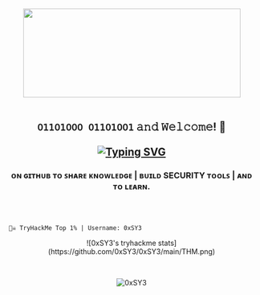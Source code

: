 <div align="center">

</div>

<br>
<p align="center"> <img width="433" height="177" src="https://user-images.githubusercontent.com/104733166/236908488-60f25e53-47a8-43d5-a45a-b9b9dd37900e.gif"/>
<br>
<br>

      
## <p align="center"> ```𝟢𝟣𝟣𝟢𝟣𝟢𝟢𝟢 𝟢𝟣𝟣𝟢𝟣𝟢𝟢𝟣``` 𝚊𝚗𝚍 𝚆𝚎𝚕𝚌𝚘𝚖𝚎! 👋 <br> <br> [![Typing SVG](https://readme-typing-svg.herokuapp.com?font=Goldman&size=21&duration=3333&pause=333&color=55F700&center=true&vCenter=true&multiline=true&random=false&width=435&height=133&lines=%24whoami+;Sahil+Wasnik+;%5Baka+SY3%5D)](https://git.io/typing-svg)</p>

###  <p align="center"> ᴏɴ ɢɪᴛʜᴜʙ ᴛᴏ ꜱʜᴀʀᴇ ᴋɴᴏᴡʟᴇᴅɢᴇ | ʙᴜɪʟᴅ SECURITY ᴛᴏᴏʟꜱ | ᴀɴᴅ ᴛᴏ ʟᴇᴀʀɴ. </p>    
<br>
      
<br>

<p align="center">

     🏴‍☠️ TryHackMe Top 1% | Username: 0xSY3

<p align="center">
![0xSY3's tryhackme stats](https://github.com/0xSY3/0xSY3/main/THM.png)<br>
</p>



<br>
<p align="center"> 
<img src="https://komarev.com/ghpvc/?username=0xSY3&label=Profile%20views&color=blueviolet&style=flat" alt="0xSY3"/></p>
